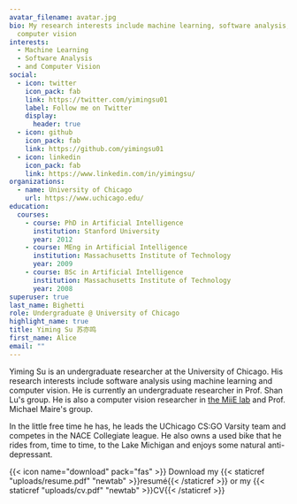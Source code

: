 ```yaml
---
avatar_filename: avatar.jpg
bio: My research interests include machine learning, software analysis, and
  computer vision
interests:
  - Machine Learning
  - Software Analysis
  - and Computer Vision
social:
  - icon: twitter
    icon_pack: fab
    link: https://twitter.com/yimingsu01
    label: Follow me on Twitter
    display:
      header: true
  - icon: github
    icon_pack: fab
    link: https://github.com/yimingsu01
  - icon: linkedin
    icon_pack: fab
    link: https://www.linkedin.com/in/yimingsu/
organizations:
  - name: University of Chicago
    url: https://www.uchicago.edu/
education:
  courses:
    - course: PhD in Artificial Intelligence
      institution: Stanford University
      year: 2012
    - course: MEng in Artificial Intelligence
      institution: Massachusetts Institute of Technology
      year: 2009
    - course: BSc in Artificial Intelligence
      institution: Massachusetts Institute of Technology
      year: 2008
superuser: true
last_name: Bighetti
role: Undergraduate @ University of Chicago
highlight_name: true
title: Yiming Su 苏亦鸣
first_name: Alice
email: ""
---
```

Yiming Su is an undergraduate researcher at the University of Chicago. His research interests include software analysis using machine learning and computer vision. He is currently an undergraduate researcher in Prof. Shan Lu's group. He is also a computer vision researcher in [the MiiE lab](https://www.miielab.com/) and Prof. Michael Maire's group.

In the little free time he has, he leads the UChicago CS:GO Varsity team and competes in the NACE Collegiate league. He also owns a used bike that he rides from, time to time, to the Lake Michigan and enjoys some natural anti-depressant.

{{< icon name="download" pack="fas" >}} Download my {{< staticref "uploads/resume.pdf" "newtab" >}}resumé{{< /staticref >}} or my {{< staticref "uploads/cv.pdf" "newtab" >}}CV{{< /staticref >}}
